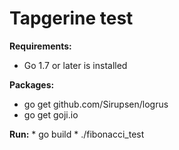 # Tapgerine test #

**Requirements:**
  * Go 1.7 or later is installed

**Packages:**
  * go get github.com/Sirupsen/logrus
  * go get goji.io

**Run:**
    * go build
    * ./fibonacci_test
